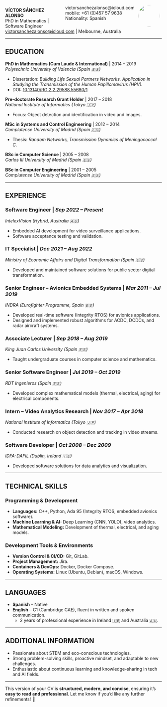 <img style="float:right;border-radius:50%;width:70px;padding:6px" src="portrait.png" />

<span style="float:right;padding:6px"> 
  victorsanchezalonso@icloud.com <br> mobile: +61 (0)457 57 9638 <br> Nationality: Spanish
</span>

**VÍCTOR SÁNCHEZ ALONSO**  
PhD in Mathematics | Software Engineer  
victorsanchezalonso@icloud.com | Melbourne, Australia  

---

## **EDUCATION**  
**PhD in Mathematics (Cum Laude & International)** | 2014 – 2019  
*Polytechnic University of Valencia (Spain 🇪🇸)*  
- Dissertation: *Building Life Sexual Partners Networks. Application in Studying the Transmission of the Human Papillomavirus (HPV).*  
- DOI: [10.13140/RG.2.2.29588.55680/1](https://doi.org/10.13140/RG.2.2.29588.55680/1)  

**Pre-doctorate Research Grant Holder** | 2017 – 2018  
*National Institute of Informatics (Tokyo 🇯🇵)*  
- Focus: Object detection and identification in video and images.  

**MSc in Systems and Control Engineering** | 2012 – 2014  
*Complutense University of Madrid (Spain 🇪🇸)*  
- Thesis: *Random Networks, Transmission Dynamics of Meningococcal C.*  

**BSc in Computer Science** | 2005 – 2008  
*Carlos III University of Madrid (Spain 🇪🇸)*  

**BSc in Computer Engineering** | 2001 – 2005  
*Complutense University of Madrid (Spain 🇪🇸)*  

---

## **EXPERIENCE**  
### **Software Engineer** | *Sep 2022 – Present*  
*IntelexVision (Hybrid, Australia 🇦🇺)*  
- Embedded AI development for video surveillance applications.  
- Software acceptance testing and validation.  

### **IT Specialist** | *Dec 2021 – Aug 2022*  
*Ministry of Economic Affairs and Digital Transformation (Spain 🇪🇸)*  
- Developed and maintained software solutions for public sector digital transformation.  

### **Senior Engineer – Avionics Embedded Systems** | *Mar 2011 – Jul 2019*  
*INDRA (Eurofighter Programme, Spain 🇪🇸)*  
- Developed real-time software (Integrity RTOS) for avionics applications.  
- Designed and implemented robust algorithms for ACDC, DCDCs, and radar aircraft systems.  

### **Associate Lecturer** | *Sep 2018 – Aug 2019*  
*King Juan Carlos University (Spain 🇪🇸)*  
- Taught undergraduate courses in computer science and mathematics.  

### **Senior Software Engineer** | *Jul 2019 – Oct 2019*  
*RDT Ingenieros (Spain 🇪🇸)*  
- Developed complex mathematical models (thermal, electrical, aging) for electrical components.  

### **Intern – Video Analytics Research** | *Nov 2017 – Apr 2018*  
*National Institute of Informatics (Tokyo 🇯🇵)*  
- Conducted research on object detection and tracking in video streams.  

### **Software Developer** | *Oct 2008 – Dec 2009*  
*IDFA-DAFIL (Dublin, Ireland 🇮🇪)*  
- Developed software solutions for data analytics and visualization.  

---

## **TECHNICAL SKILLS**  
### **Programming & Development**  
- **Languages:** C++, Python, Ada 95 (Integrity RTOS, embedded avionics software).  
- **Machine Learning & AI:** Deep Learning (CNN, YOLO), video analytics.  
- **Mathematical Modeling:** Development of thermal, electrical, and aging models.  

### **Development Tools & Environments**  
- **Version Control & CI/CD:** Git, GitLab.  
- **Project Management:** Jira.  
- **Containers & DevOps:** Docker, Docker Compose.  
- **Operating Systems:** Linux (Ubuntu, Debian), macOS, Windows.  

---

## **LANGUAGES**  
- **Spanish** – Native  
- **English** – C1 (Cambridge CAE), fluent in written and spoken communication.  
  - 2 years of professional experience in Ireland 🇮🇪 and Australia 🇦🇺.  

---

## **ADDITIONAL INFORMATION**  
- Passionate about STEM and eco-conscious technologies.  
- Strong problem-solving skills, proactive mindset, and adaptable to new challenges.  
- Enthusiastic about continuous learning and knowledge-sharing in tech and AI fields.  

---  
This version of your CV is **structured, modern, and concise**, ensuring it’s **easy to read and professional**. Let me know if you’d like any further refinements! 🚀

